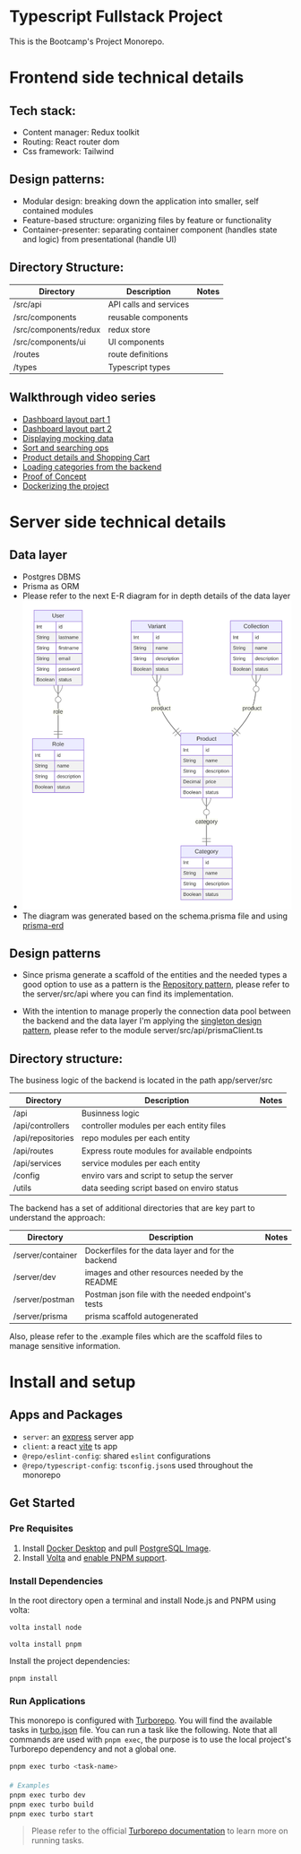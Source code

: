 # Typescript Fullstack Project

This is the Bootcamp's Project Monorepo.

# Frontend side technical details

## Tech stack:

- Content manager: Redux toolkit
- Routing: React router dom
- Css framework: Tailwind

## Design patterns:

- Modular design: breaking down the application into smaller, self contained modules
- Feature-based structure: organizing files by feature or functionality
- Container-presenter: separating container component (handles state and logic) from presentational (handle UI)

## Directory Structure:

| Directory | Description | Notes |
|-----------|-------------|-------|
| /src/api      | API calls and services |       |
| /src/components    | reusable components  |       |
| /src/components/redux   | redux store|       |
| /src/components/ui   | UI components|       |
| /routes  | route definitions     |       |
| /types     | Typescript types   |       |

## Walkthrough video series
- [Dashboard layout part 1](https://youtu.be/gjYtTSeWzqU)
- [Dashboard layout part 2](https://youtu.be/3eLndynypi8)
- [Displaying mocking data](https://youtu.be/x74WC-VQ3_0)
- [Sort and searching ops](https://youtu.be/eJSMetlbcQo)
- [Product details and Shopping Cart](https://youtu.be/hdzUp9P6oBE)
- [Loading categories from the backend](https://youtu.be/Y7srodNqU2M)
- [Proof of Concept](https://youtu.be/2UCt9PVcyog)
- [Dockerizing the project](https://youtu.be/T4Wgk1A-oyY)

# Server side technical details

## Data layer

- Postgres DBMS
- Prisma as ORM
- Please refer to the next E-R diagram for in depth details of the data layer
- ![e_r_diagram](./apps/server/dev/erd.svg)
- The diagram was generated based on the schema.prisma file and using [prisma-erd](https://prisma-erd.simonknott.de)

## Design patterns
- Since prisma generate a scaffold of the entities and the needed types a good option to use as a pattern is the [Repository pattern](https://martinfowler.com/eaaCatalog/repository.html), please refer to the server/src/api where you can find its implementation.

- With the intention to manage properly the connection data pool between the backend and the data layer I'm applying the [singleton design pattern](https://refactoring.guru/design-patterns/singleton), please refer to the module server/src/api/prismaClient.ts

## Directory structure:

The business logic of the backend is located in the path app/server/src

| Directory | Description | Notes |
|-----------|-------------|-------|
| /api      | Businness logic |       |
| /api/controllers    | controller modules per each entity files  |       |
| /api/repositories   | repo modules per each entity|       |
| /api/routes   | Express route modules for available endpoints|       |
| /api/services  | service modules per each entity     |       |
| /config     | enviro vars and script to setup the server   |       |
| /utils     | data seeding script based on enviro status   |       |

The backend has a set of additional directories that are key part to understand the approach:

| Directory | Description | Notes |
|-----------|-------------|-------|
| /server/container     | Dockerfiles for the data layer and for the backend   |       |
| /server/dev     | images and other resources needed by the README   |       |
| /server/postman     | Postman json file with the needed endpoint's tests   |       |
| /server/prisma     | prisma scaffold autogenerated   |       |

Also, please refer to the .example files which are the scaffold files to manage sensitive information.

# Install and setup

## Apps and Packages

- `server`: an [express](https://expressjs.com/) server app
- `client`: a react [vite](https://vitejs.dev) ts app
- `@repo/eslint-config`: shared `eslint` configurations
- `@repo/typescript-config`: `tsconfig.json`s used throughout the monorepo

## Get Started

### Pre Requisites

1. Install [Docker Desktop](https://docs.docker.com/get-started/get-docker/) and pull [PostgreSQL Image](https://hub.docker.com/_/postgres).
2. Install [Volta](https://docs.volta.sh/guide/getting-started) and [enable PNPM support](https://docs.volta.sh/advanced/pnpm).

### Install Dependencies

In the root directory open a terminal and install Node.js and PNPM using volta:

```
volta install node
```

```
volta install pnpm
```

Install the project dependencies:

```
pnpm install
```

### Run Applications

This monorepo is configured with [Turborepo](https://turbo.build/repo/docs). You will find the available tasks in [turbo.json](./turbo.json) file. You can run a task like the following. Note that all commands are used with `pnpm exec`, the purpose is to use the local project's Turborepo dependency and not a global one.

```bash
pnpm exec turbo <task-name>

# Examples
pnpm exec turbo dev
pnpm exec turbo build
pnpm exec turbo start
```

> Please refer to the official [Turborepo documentation](https://turbo.build/repo/docs/crafting-your-repository/running-tasks) to learn more on running tasks.
